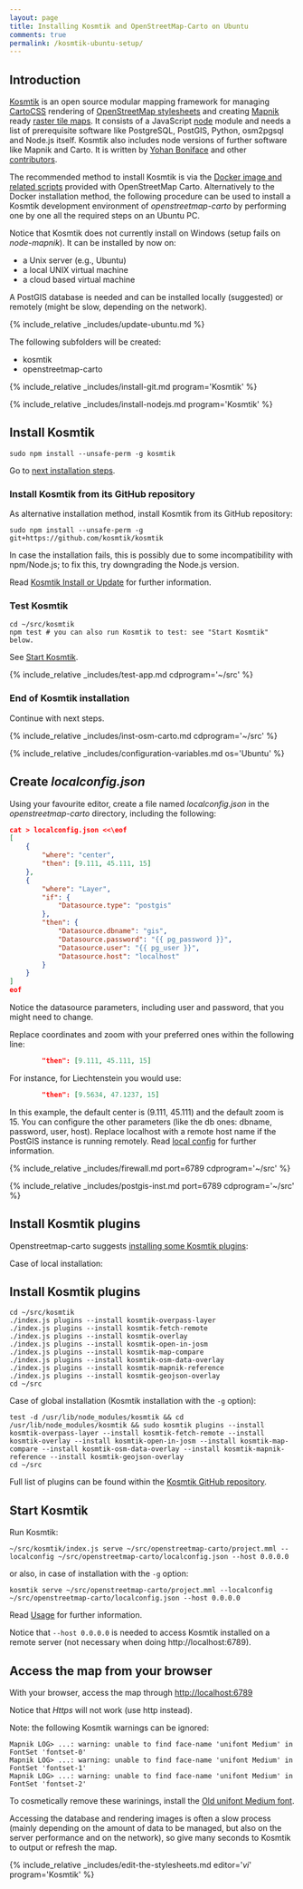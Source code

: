 ```yaml
---
layout: page
title: Installing Kosmtik and OpenStreetMap-Carto on Ubuntu
comments: true
permalink: /kosmtik-ubuntu-setup/
---
```


## Introduction

[Kosmtik](https://github.com/kosmtik/kosmtik) is an open source modular mapping framework for managing [CartoCSS](https://wiki.openstreetmap.org/wiki/CartoCSS) rendering of [OpenStreetMap stylesheets](https://wiki.openstreetmap.org/wiki/Stylesheets) and creating [Mapnik](https://github.com/mapnik/mapnik/blob/master/docs/design.md) ready [raster tile maps](https://en.wikipedia.org/wiki/Tiled_web_map). It consists of a JavaScript [node](https://en.wikipedia.org/wiki/Node.js) module and needs a list of prerequisite software like PostgreSQL, PostGIS, Python, osm2pgsql and Node.js itself. Kosmtik also includes node versions of further software like Mapnik and Carto. It is written by [Yohan Boniface](https://github.com/yohanboniface) and other [contributors](https://github.com/kosmtik/kosmtik/graphs/contributors).

The recommended method to install Kosmtik is via the [Docker image and related scripts](../docker-kosmtik) provided with OpenStreetMap Carto. Alternatively to the Docker installation method, the following procedure can be used to install a Kosmtik development environment of *openstreetmap-carto* by performing one by one all the required steps on an Ubuntu PC.

Notice that Kosmtik does not currently install on Windows (setup fails on *node-mapnik*). It can be installed by now on:

- a Unix server (e.g., Ubuntu)
- a local UNIX virtual machine
- a cloud based virtual machine

A PostGIS database is needed and can be installed locally (suggested) or remotely (might be slow, depending on the network).

{% include_relative _includes/update-ubuntu.md %}

The following subfolders will be created:

- kosmtik
- openstreetmap-carto

{% include_relative _includes/install-git.md program='Kosmtik' %}

{% include_relative _includes/install-nodejs.md program='Kosmtik' %}

## Install Kosmtik

```shell
sudo npm install --unsafe-perm -g kosmtik
```

Go to [next installation steps](#end-of-kosmtik-installation).

### Install Kosmtik from its GitHub repository

As alternative installation method, install Kosmtik from its GitHub repository:

```shell
sudo npm install --unsafe-perm -g git+https://github.com/kosmtik/kosmtik
```

In case the installation fails, this is possibly due to some incompatibility with npm/Node.js; to fix this, try downgrading the Node.js version.

Read [Kosmtik Install or Update](https://github.com/kosmtik/kosmtik#install-or-update) for further information.

### Test Kosmtik

```shell
cd ~/src/kosmtik
npm test # you can also run Kosmtik to test: see "Start Kosmtik" below.
```
    
See [Start Kosmtik](#start-kosmtik).

{% include_relative _includes/test-app.md cdprogram='~/src' %}

### End of Kosmtik installation

Continue with next steps.

{% include_relative _includes/inst-osm-carto.md cdprogram='~/src' %}

{% include_relative _includes/configuration-variables.md os='Ubuntu' %}

## Create *localconfig.json*

Using your favourite editor, create a file named *localconfig.json* in the *openstreetmap-carto* directory, including the following:

```json
cat > localconfig.json <<\eof
[
    {
        "where": "center",
        "then": [9.111, 45.111, 15]
    },
    {
        "where": "Layer",
        "if": {
            "Datasource.type": "postgis"
        },
        "then": {
            "Datasource.dbname": "gis",
            "Datasource.password": "{{ pg_password }}",
            "Datasource.user": "{{ pg_user }}",
            "Datasource.host": "localhost"
        }
    }
]
eof
```

Notice the datasource parameters, including user and password, that you might need to change.

Replace coordinates and zoom with your preferred ones within the following line:

```json
        "then": [9.111, 45.111, 15]
```

For instance, for Liechtenstein you would use:

```json
        "then": [9.5634, 47.1237, 15]
```

In this example, the default center is (9.111, 45.111) and the default zoom is 15. You can configure the other parameters (like the db ones: dbname, password, user, host). Replace localhost with a remote host name if the PostGIS instance is running remotely. Read [local config](https://github.com/kosmtik/kosmtik#local-config) for further information.

{% include_relative _includes/firewall.md port=6789 cdprogram='~/src' %}

{% include_relative _includes/postgis-inst.md port=6789 cdprogram='~/src' %}

## Install Kosmtik plugins

Openstreetmap-carto suggests [installing some Kosmtik plugins](https://github.com/gravitystorm/openstreetmap-carto/blob/master/Dockerfile#L19-L26):

Case of local installation:

## Install Kosmtik plugins

```shell
cd ~/src/kosmtik
./index.js plugins --install kosmtik-overpass-layer
./index.js plugins --install kosmtik-fetch-remote
./index.js plugins --install kosmtik-overlay
./index.js plugins --install kosmtik-open-in-josm
./index.js plugins --install kosmtik-map-compare
./index.js plugins --install kosmtik-osm-data-overlay
./index.js plugins --install kosmtik-mapnik-reference
./index.js plugins --install kosmtik-geojson-overlay
cd ~/src
```

Case of global installation (Kosmtik installation with the `-g` option):

```shell
test -d /usr/lib/node_modules/kosmtik && cd /usr/lib/node_modules/kosmtik && sudo kosmtik plugins --install kosmtik-overpass-layer --install kosmtik-fetch-remote --install kosmtik-overlay --install kosmtik-open-in-josm --install kosmtik-map-compare --install kosmtik-osm-data-overlay --install kosmtik-mapnik-reference --install kosmtik-geojson-overlay
cd ~/src
```

Full list of plugins can be found within the [Kosmtik GitHub repository](https://github.com/kosmtik).

## Start Kosmtik

Run Kosmtik:

```shell
~/src/kosmtik/index.js serve ~/src/openstreetmap-carto/project.mml --localconfig ~/src/openstreetmap-carto/localconfig.json --host 0.0.0.0
```

or also, in case of installation with the `-g` option:

```shell
kosmtik serve ~/src/openstreetmap-carto/project.mml --localconfig ~/src/openstreetmap-carto/localconfig.json --host 0.0.0.0
```

Read [Usage](https://github.com/kosmtik/kosmtik#usage) for further information.

Notice that `--host 0.0.0.0` is needed to access Kosmtik installed on a remote server (not necessary when doing http://localhost:6789).

## Access the map from your browser

With your browser, access the map through <http://localhost:6789>

Notice that *Https* will not work (use http instead).

Note: the following Kosmtik warnings can be ignored:

```
Mapnik LOG> ...: warning: unable to find face-name 'unifont Medium' in FontSet 'fontset-0'
Mapnik LOG> ...: warning: unable to find face-name 'unifont Medium' in FontSet 'fontset-1'
Mapnik LOG> ...: warning: unable to find face-name 'unifont Medium' in FontSet 'fontset-2'
```

To cosmetically remove these warinings, install the [Old unifont Medium font](#old-unifont-medium-font).

Accessing the database and rendering images is often a slow process (mainly depending on the amount of data to be managed, but also on the server performance and on the network), so give many seconds to Kosmtik to output or refresh the map.

{% include_relative _includes/edit-the-stylesheets.md editor='*vi*' program='Kosmtik' %}

